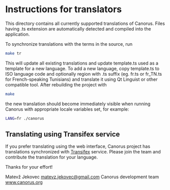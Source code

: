 Instructions for translators
============================

This directory contains all currently supported translations of Canorus. Files
having .ts extension are automatically detected and compiled into the
application.

To synchronize translations with the terms in the source, run
```bash
make tr
```

This will update all existing translations and update template.ts used as a
template for a new language. To add a new language, copy template.ts to ISO
language code and optionally region with .ts suffix (eg. fr.ts or fr_TN.ts for
French-speaking Tunisians) and translate it using Qt Linguist or other
compatible tool. After rebuilding the project with
```bash
make
```

the new translation should become immediately visible when running Canorus
with appropriate locale variables set, for example:
```bash
LANG=fr ./canorus
```

## Translating using Transifex service

If you prefer translating using the web interface, Canorus project has
translations synchronized with [Transifex](https://www.transifex.com/canorus)
service. Please join the team and contribute the translation for your language.

Thanks for your effort!

Matevž Jekovec
<matevz.jekovec@gmail.com>
Canorus development team
www.canorus.org

